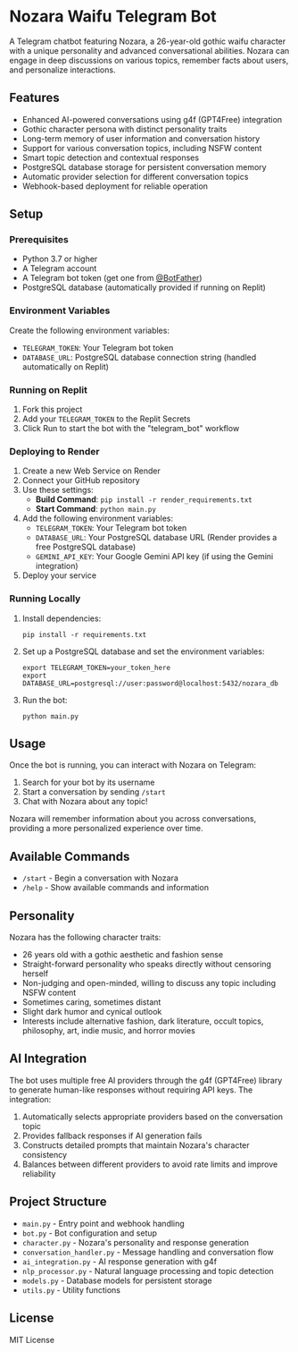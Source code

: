 # Nozara Waifu Telegram Bot

A Telegram chatbot featuring Nozara, a 26-year-old gothic waifu character with a unique personality and advanced conversational abilities. Nozara can engage in deep discussions on various topics, remember facts about users, and personalize interactions.

## Features

- Enhanced AI-powered conversations using g4f (GPT4Free) integration
- Gothic character persona with distinct personality traits
- Long-term memory of user information and conversation history
- Support for various conversation topics, including NSFW content
- Smart topic detection and contextual responses
- PostgreSQL database storage for persistent conversation memory
- Automatic provider selection for different conversation topics
- Webhook-based deployment for reliable operation

## Setup

### Prerequisites

- Python 3.7 or higher
- A Telegram account
- A Telegram bot token (get one from [@BotFather](https://t.me/BotFather))
- PostgreSQL database (automatically provided if running on Replit)

### Environment Variables

Create the following environment variables:

- `TELEGRAM_TOKEN`: Your Telegram bot token
- `DATABASE_URL`: PostgreSQL database connection string (handled automatically on Replit)

### Running on Replit

1. Fork this project
2. Add your `TELEGRAM_TOKEN` to the Replit Secrets
3. Click Run to start the bot with the "telegram_bot" workflow

### Deploying to Render

1. Create a new Web Service on Render
2. Connect your GitHub repository
3. Use these settings:
   - **Build Command**: `pip install -r render_requirements.txt`
   - **Start Command**: `python main.py`
4. Add the following environment variables:
   - `TELEGRAM_TOKEN`: Your Telegram bot token
   - `DATABASE_URL`: Your PostgreSQL database URL (Render provides a free PostgreSQL database)
   - `GEMINI_API_KEY`: Your Google Gemini API key (if using the Gemini integration)
5. Deploy your service

### Running Locally

1. Install dependencies:
   ```
   pip install -r requirements.txt
   ```

2. Set up a PostgreSQL database and set the environment variables:
   ```
   export TELEGRAM_TOKEN=your_token_here
   export DATABASE_URL=postgresql://user:password@localhost:5432/nozara_db
   ```

3. Run the bot:
   ```
   python main.py
   ```

## Usage

Once the bot is running, you can interact with Nozara on Telegram:

1. Search for your bot by its username
2. Start a conversation by sending `/start`
3. Chat with Nozara about any topic!

Nozara will remember information about you across conversations, providing a more personalized experience over time.

## Available Commands

- `/start` - Begin a conversation with Nozara
- `/help` - Show available commands and information

## Personality

Nozara has the following character traits:
- 26 years old with a gothic aesthetic and fashion sense
- Straight-forward personality who speaks directly without censoring herself
- Non-judging and open-minded, willing to discuss any topic including NSFW content
- Sometimes caring, sometimes distant
- Slight dark humor and cynical outlook
- Interests include alternative fashion, dark literature, occult topics, philosophy, art, indie music, and horror movies

## AI Integration

The bot uses multiple free AI providers through the g4f (GPT4Free) library to generate human-like responses without requiring API keys. The integration:

1. Automatically selects appropriate providers based on the conversation topic
2. Provides fallback responses if AI generation fails
3. Constructs detailed prompts that maintain Nozara's character consistency
4. Balances between different providers to avoid rate limits and improve reliability

## Project Structure

- `main.py` - Entry point and webhook handling
- `bot.py` - Bot configuration and setup
- `character.py` - Nozara's personality and response generation
- `conversation_handler.py` - Message handling and conversation flow
- `ai_integration.py` - AI response generation with g4f
- `nlp_processor.py` - Natural language processing and topic detection
- `models.py` - Database models for persistent storage
- `utils.py` - Utility functions

## License

MIT License